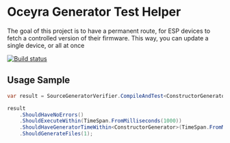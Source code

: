 # Oceyra Generator Test Helper
The goal of this project is to have a permanent route, for ESP devices to fetch a controlled version of their firmware. This way, you can update a single device, or all at once

[![Build status](https://github.com/oceyra/oceyra-core-generator-tests-helper/actions/workflows/publish.yaml/badge.svg?branch=main&event=push)](https://github.com/oceyra/oceyra-core-generator-tests-helper/actions?workflow=publish.yaml)

## Usage Sample
```c#
var result = SourceGeneratorVerifier.CompileAndTest<ConstructorGenerator>(source);

result
    .ShouldHaveNoErrors()
    .ShouldExecuteWithin(TimeSpan.FromMilliseconds(1000))
    .ShouldHaveGeneratorTimeWithin<ConstructorGenerator>(TimeSpan.FromMilliseconds(100))
    .ShouldGenerateFiles(1);
```
